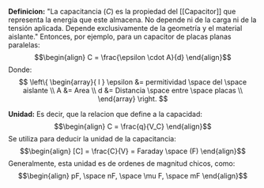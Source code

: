 **Definicion:**
"La capacitancia ($C$) es la propiedad del [[Capacitor]] que representa la energía que este almacena.
No depende ni de la carga ni de la tensión aplicada. Depende exclusivamente de la geometría y el material aislante."
Entonces, por ejemplo, para un capacitor de placas planas paralelas:
$$\begin{align}
C = \frac{\epsilon \cdot A}{d}
\end{align}$$
Donde:
$$ 
\left\{ 
\begin{array}{ l } 
\epsilon &= permitividad \space del \space aislante \\
A &= Area \\
d &= Distancia \space entre \space placas \\ 
\end{array} \right.
$$

**Unidad:**
Es decir, que la relacion que define a la capacidad:
$$\begin{align}
C = \frac{q}{V_C}
\end{align}$$
Se utiliza para deducir la unidad de la capacitancia:
$$\begin{align}
[C] = \frac{C}{V} = Faraday \space (F)
\end{align}$$
Generalmente, esta unidad es de ordenes de magnitud chicos, como:
$$\begin{align}
pF, \space nF, \space \mu F, \space mF
\end{align}$$
